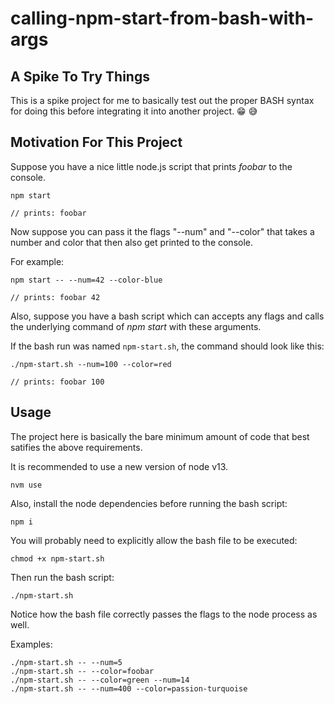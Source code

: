 # calling-npm-start-from-bash-with-args

## A Spike To Try Things
This is a spike project for me to basically test out the proper BASH syntax for doing this before integrating it into another project. 😁 😅

## Motivation For This Project

Suppose you have a nice little node.js script that prints _foobar_ to the console.

```
npm start

// prints: foobar
```


Now suppose you can pass it the flags "--num" and "--color" that takes a number and color that then also get printed to the console. 

For example:
```
npm start -- --num=42 --color-blue

// prints: foobar 42
``` 

Also, suppose you have a bash script which can accepts any flags and calls the underlying command of _npm start_ with these arguments.

If the bash run was named `npm-start.sh`, the command should look like this:
```
./npm-start.sh --num=100 --color=red

// prints: foobar 100
```


## Usage

The project here is basically the bare minimum amount of code that best satifies the above requirements.

It is recommended to use a new version of node v13.

```
nvm use
```

Also, install the node dependencies before running the bash script:

```
npm i
```

You will probably need to explicitly allow the bash file to be executed:
```
chmod +x npm-start.sh
```

Then run the bash script:
```
./npm-start.sh
```

Notice how the bash file correctly passes the flags to the node process as well.

Examples:
```
./npm-start.sh -- --num=5
./npm-start.sh -- --color=foobar
./npm-start.sh -- --color=green --num=14
./npm-start.sh -- --num=400 --color=passion-turquoise
```

